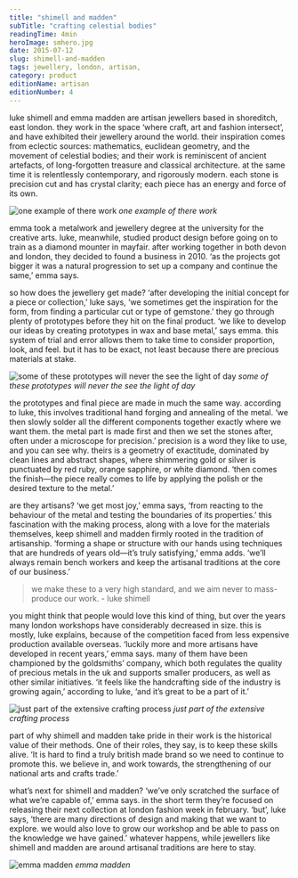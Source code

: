 ```yaml
---
title: "shimell and madden"
subTitle: "crafting celestial bodies"
readingTime: 4min
heroImage: smhero.jpg
date: 2015-07-12
slug: shimell-and-madden
tags: jewellery, london, artisan,
category: product
editionName: artisan
editionNumber: 4
---
```


luke shimell and emma madden are artisan jewellers based in shoreditch, east london. they work in the space ‘where craft, art and fashion intersect’, and have exhibited their jewellery around the world. their inspiration comes from eclectic sources: mathematics, euclidean geometry, and the movement of celestial bodies; and their work is reminiscent of ancient artefacts, of long-forgotten treasure and classical architecture. at the same time it is relentlessly contemporary, and rigorously modern. each stone is precision cut and has crystal clarity; each piece has an energy and force of its own. 

![one example of there work](work.jpg)
*one example of there work*

emma took a metalwork and jewellery degree at the university for the creative arts. luke, meanwhile, studied product design before going on to train as a diamond mounter in mayfair. after working together in both devon and london, they decided to found a business in 2010. ‘as the projects got bigger it was a natural progression to set up a company and continue the same,’ emma says. 

so how does the jewellery get made? ‘after developing the initial concept for a piece or collection,’ luke says, ‘we sometimes get the inspiration for the form, from finding a particular cut or type of gemstone.’ they go through plenty of prototypes before they hit on the final product. ‘we like to develop our ideas by creating prototypes in wax and base metal,’ says emma. this system of trial and error allows them to take time to consider proportion, look, and feel. but it has to be exact, not least because there are precious materials at stake. 

![some of these prototypes will never the see the light of day](type.jpg)
*some of these prototypes will never the see the light of day*

the prototypes and final piece are made in much the same way. according to luke, this involves traditional hand forging and annealing of the metal. ‘we then slowly solder all the different components together exactly where we want them. the metal part is made first and then we set the stones after, often under a microscope for precision.’ precision is a word they like to use, and you can see why. theirs is a geometry of exactitude, dominated by clean lines and abstract shapes, where shimmering gold or silver is punctuated by red ruby, orange sapphire, or white diamond. ‘then comes the finish—the piece really comes to life by applying the polish or the desired texture to the metal.’ 

are they artisans? ‘we get most joy,’ emma says, ‘from reacting to the behaviour of the metal and testing the boundaries of its properties.’ this fascination with the making process, along with a love for the materials themselves, keep shimell and madden firmly rooted in the tradition of artisanship. ‘forming a shape or structure with our hands using techniques that are hundreds of years old—it’s truly satisfying,’ emma adds. ‘we’ll always remain bench workers and keep the artisanal traditions at the core of our business.’ 

>we make these to a very high standard, and we aim never to mass-produce our work. - luke shimell

you might think that people would love this kind of thing, but over the years many london workshops have considerably decreased in size. this is mostly, luke explains, because of the competition faced from less expensive production available overseas. ‘luckily more and more artisans have developed in recent years,’ emma says. many of them have been championed by the goldsmiths’ company, which both regulates the quality of precious metals in the uk and supports smaller producers, as well as other similar initiatives. ‘it feels like the handcrafting side of the industry is growing again,’ according to luke, ‘and it’s great to be a part of it.’  

![just part of the extensive crafting process](heat.jpg)
*just part of the extensive crafting process*

part of why shimell and madden take pride in their work is the historical value of their methods. One of their roles, they say, is to keep these skills alive. ‘It is hard to find a truly british made brand so we need to continue to promote this. we believe in, and work towards, the strengthening of our national arts and crafts trade.’ 

what’s next for shimell and madden? ‘we’ve only scratched the surface of what we’re capable of,’ emma says. in the short term they’re focused on releasing their next collection at london fashion week in february. ‘but’, luke says, ‘there are many directions of design and making that we want to explore. we would also love to grow our workshop and be able to pass on the knowledge we have gained.’ whatever happens, while jewellers like shimell and madden are around artisanal traditions are here to stay.

![emma madden](stay.jpg)
*emma madden*
